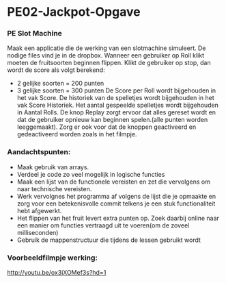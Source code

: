 # PE02-Jackpot-Opgave
### PE Slot Machine

Maak een applicatie die de werking van een slotmachine simuleert. De nodige files vind je in de dropbox.
Wanneer een gebruiker op Roll klikt moeten de fruitsoorten beginnen flippen.
Klikt de gebruiker op stop, dan wordt de score als volgt berekend:
-	2 gelijke soorten = 200 punten
-	3 gelijke soorten = 300 punten
De Score per Roll wordt bijgehouden in het vak Score. De historiek van de spelletjes wordt bijgehouden in het vak Score Historiek. Het aantal gespeelde spelletjes wordt bijgehouden in Aantal Rolls. 
De knop Replay zorgt ervoor dat alles gereset wordt en dat de gebruiker opnieuw kan beginnen spelen.(alle punten worden leeggemaakt). Zorg er ook voor dat de knoppen geactiveerd en gedeactiveerd worden zoals in het filmpje.

### Aandachtspunten:
-	Maak gebruik van arrays.
-	Verdeel je code zo veel mogelijk in logische functies
-	Maak een lijst van de functionele vereisten en zet die vervolgens om naar technische vereisten.
- Werk vervolgnes het programma af volgens de lijst die je opmaakte en zorg voor een betekenisvolle commit telkens je een stuk functionaliteit hebt afgewerkt.
- Het flippen van het fruit levert extra punten op. Zoek daarbij online naar een manier om functies vertraagd uit te voeren(om de zoveel milliseconden)
-	Gebruik de mappenstructuur die tijdens de lessen gebruikt wordt

### Voorbeeldfilmpje werking: 
http://youtu.be/ox3jXOMef3s?hd=1

